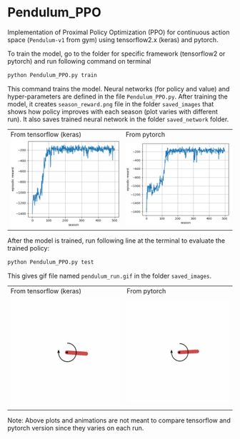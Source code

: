 # Pendulum_PPO
Implementation of Proximal Policy Optimization (PPO) for continuous action space (`Pendulum-v1` from gym) using tensorflow2.x (keras) and pytorch.

To train the model, go to the folder for specific framework (tensorflow2 or pytorch) and run following command on terminal
```bash
python Pendulum_PPO.py train
```
This command trains the model. Neural networks (for policy and value) and hyper-parameters are defined in the file `Pendulum_PPO.py`. After training the model, it creates `season_reward.png` file in the folder `saved_images` that shows how policy improves with each season (plot varies with different run). It also saves trained neural network in the folder `saved_network` folder.

<table>
  <tr>
    <td>From tensorflow (keras)</td>
    <td>From pytorch</td>

  </tr>
  <tr>
    <td><img src="tensorflow2/saved_images/season_reward.png"></td>
    <td><img src="pytorch/saved_images/season_reward.png"></td>
  </tr>
</table>


After the model is trained, run following line at the terminal to evaluate the trained policy:
```bash
python Pendulum_PPO.py test
```
This gives gif file named `pendulum_run.gif` in the folder `saved_images`.

<table>
  <tr>
    <td>From tensorflow (keras)</td>
    <td>From pytorch</td>

  </tr>
  <tr>
    <td><img src="tensorflow2/saved_images/pendulum_run.gif"></td>
    <td><img src="pytorch/saved_images/pendulum_run.gif"></td>
  </tr>
</table>


Note: Above plots and animations are not meant to compare tensorflow and pytorch version since they varies on each run.